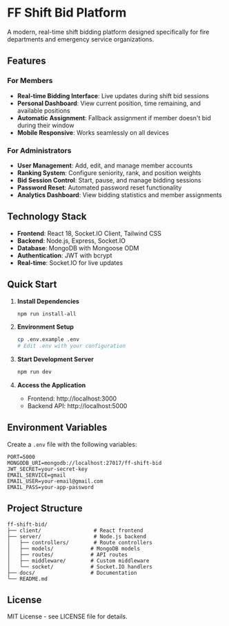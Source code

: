 # FF Shift Bid Platform

A modern, real-time shift bidding platform designed specifically for fire departments and emergency service organizations.

## Features

### For Members
- **Real-time Bidding Interface**: Live updates during shift bid sessions
- **Personal Dashboard**: View current position, time remaining, and available positions
- **Automatic Assignment**: Fallback assignment if member doesn't bid during their window
- **Mobile Responsive**: Works seamlessly on all devices

### For Administrators
- **User Management**: Add, edit, and manage member accounts
- **Ranking System**: Configure seniority, rank, and position weights
- **Bid Session Control**: Start, pause, and manage bidding sessions
- **Password Reset**: Automated password reset functionality
- **Analytics Dashboard**: View bidding statistics and member assignments

## Technology Stack

- **Frontend**: React 18, Socket.IO Client, Tailwind CSS
- **Backend**: Node.js, Express, Socket.IO
- **Database**: MongoDB with Mongoose ODM
- **Authentication**: JWT with bcrypt
- **Real-time**: Socket.IO for live updates

## Quick Start

1. **Install Dependencies**
   ```bash
   npm run install-all
   ```

2. **Environment Setup**
   ```bash
   cp .env.example .env
   # Edit .env with your configuration
   ```

3. **Start Development Server**
   ```bash
   npm run dev
   ```

4. **Access the Application**
   - Frontend: http://localhost:3000
   - Backend API: http://localhost:5000

## Environment Variables

Create a `.env` file with the following variables:

```env
PORT=5000
MONGODB_URI=mongodb://localhost:27017/ff-shift-bid
JWT_SECRET=your-secret-key
EMAIL_SERVICE=gmail
EMAIL_USER=your-email@gmail.com
EMAIL_PASS=your-app-password
```

## Project Structure

```
ff-shift-bid/
├── client/                 # React frontend
├── server/                 # Node.js backend
│   ├── controllers/        # Route controllers
│   ├── models/            # MongoDB models
│   ├── routes/            # API routes
│   ├── middleware/        # Custom middleware
│   └── socket/            # Socket.IO handlers
├── docs/                  # Documentation
└── README.md
```

## License

MIT License - see LICENSE file for details.
